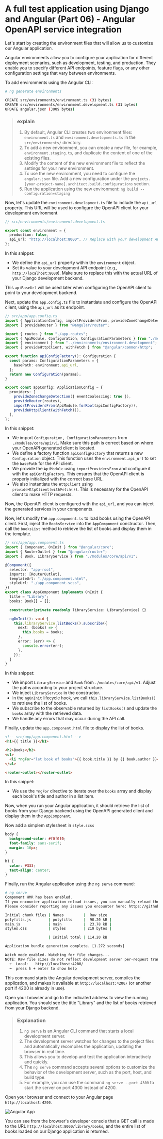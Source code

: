 # A full test application using Django and Angular (Part 06) - Angular OpenAPI service integration

Let's start by creating the environment files that will allow us to customize our Angular application.

Angular environments allow you to configure your application for different deployment scenarios, such as development, testing, and production. They enable you to specify different API endpoints, feature flags, or any other configuration settings that vary between environments.

To add environments using the Angular CLI:

```bash
# ng generate environments

CREATE src/environments/environment.ts (31 bytes)
CREATE src/environments/environment.development.ts (31 bytes)
UPDATE angular.json (3009 bytes)
```

> ### explain
>
> 1.  By default, Angular CLI creates two environment files: `environment.ts` and `environment.developments.ts` in the `src/environments/` directory.
> 2.  To add a new environment, you can create a new file, for example, `environment.staging.ts`, and duplicate the content of one of the existing files.
> 3.  Modify the content of the new environment file to reflect the settings for your new environment.
> 4.  To use the new environment, you need to configure the `angular.json` file. Add a new configuration under the `projects.[your-project-name].architect.build.configurations` section.
> 5.  Run the application using the new environment: `ng build --configuration=staging`

Now, let's update the `environment.development.ts` file to include the `api_url` property. This URL will be used to configure the OpenAPI client for your development environment.

```typescript
// src/environments/environment.development.ts

export const environment = {
  production: false,
  api_url: "http://localhost:8000", // Replace with your development API URL
};
```

In this snippet:

- We define the `api_url` property within the `environment` object.
- Set its value to your development API endpoint (e.g., `http://localhost:8000`). Make sure to replace this with the actual URL of your Django development backend.

This `apiBaseUrl` will be used later when configuring the OpenAPI client to point to your development backend.

Next, update the `app.config.ts` file to instantiate and configure the OpenAPI client, using the `api_url` as its endpoint.

```typescript
// src/app/app.config.ts
import { ApplicationConfig, importProvidersFrom, provideZoneChangeDetection } from "@angular/core";
import { provideRouter } from "@angular/router";

import { routes } from "./app.routes";
import { ApiModule, Configuration, ConfigurationParameters } from "./modules/core/api/v1";
import { environment } from "../environments/environment.development";
import { provideHttpClient, withFetch } from "@angular/common/http";

export function apiConfigFactory(): Configuration {
  const params: ConfigurationParameters = {
    basePath: environment.api_url,
  };
  return new Configuration(params);
}

export const appConfig: ApplicationConfig = {
  providers: [
    provideZoneChangeDetection({ eventCoalescing: true }),
    provideRouter(routes),
    importProvidersFrom(ApiModule.forRoot(apiConfigFactory)),
    provideHttpClient(withFetch()),
  ],
};
```

In this snippet:

- We import `Configuration, ConfigurationParameters` from `./modules/core/api/v1`. Make sure this path is correct based on where your OpenAPI generated client is located.
- We define a factory function `apiConfigFactory` that returns a new `Configuration` object. This function uses the `environment.api_url` to set the `basePath` for the API client.
- We provide the `ApiModule` using `importProvidersFrom` and configure it with the `apiConfigFactory`. This ensures that the OpenAPI client is properly initialized with the correct base URL.
- We also instantiate the `HttpClient` using `provideHttpClient(withFetch())`. This is necessary for the OpenAPI client to make HTTP requests.

Now, the OpenAPI client is configured with the `api_url`, and you can inject the generated services in your components.

Now, let's modify the `app.component.ts` to load books using the OpenAPI client. First, inject the `BooksService` into the `AppComponent` constructor. Then, call the `booksList` method to retrieve the list of books and display them in the template.

```typescript
// src/app/app.component.ts
import { Component, OnInit } from "@angular/core";
import { RouterOutlet } from "@angular/router";
import { Book, LibraryService } from "./modules/core/api/v1";

@Component({
  selector: "app-root",
  imports: [RouterOutlet],
  templateUrl: "./app.component.html",
  styleUrl: "./app.component.scss",
})
export class AppComponent implements OnInit {
  title = "Library";
  books: Book[] = [];

  constructor(private readonly libraryService: LibraryService) {}

  ngOnInit(): void {
    this.libraryService.listBooks().subscribe({
      next: (books) => {
        this.books = books;
      },
      error: (err) => {
        console.error(err);
      },
    });
  }
}
```

In this snippet:

- We import `LibraryService` and `Book` from `./modules/core/api/v1`. Adjust the paths according to your project structure.
- We inject `LibraryService` in the constructor.
- In the `ngOnInit` lifecycle hook, we call `this.libraryService.listBooks()` to retrieve the list of books.
- We subscribe to the observable returned by `listBooks()` and update the `books` array with the retrieved data.
- We handle any errors that may occur during the API call.

Finally, update the `app.component.html` file to display the list of books.

```html
<!-- src/app/app.component.html -->
<h1>{{ title }}</h1>

<h2>Books</h2>
<ul>
  <li *ngFor="let book of books">{{ book.title }} by {{ book.author }}</li>
</ul>

<router-outlet></router-outlet>
```

In this snippet:

- We use the `*ngFor` directive to iterate over the `books` array and display each book's title and author in a list item.

Now, when you run your Angular application, it should retrieve the list of books from your Django backend using the OpenAPI generated client and display them in the `AppComponent`.

Now add a simplem stylesheet in `style.scss`

```css
body {
  background-color: #f0f0f0;
  font-family: sans-serif;
  margin: 10px;
}

h1 {
  color: #333;
  text-align: center;
}
```

Finally, run the Angular application using the `ng serve` command:

```bash
# ng serve
Component HMR has been enabled.
If you encounter application reload issues, you can manually reload the page to bypass HMR and/or disable this feature with the `--no-hmr` command line option.
Please consider reporting any issues you encounter here: https://github.com/angular/angular-cli/issues

Initial chunk files | Names         |  Raw size
polyfills.js        | polyfills     |  90.20 kB |
main.js             | main          |  23.78 kB |
styles.css          | styles        | 219 bytes |

                    | Initial total | 114.20 kB

Application bundle generation complete. [1.272 seconds]

Watch mode enabled. Watching for file changes...
NOTE: Raw file sizes do not reflect development server per-request transformations.
  ➜  Local:   http://localhost:4200/
  ➜  press h + enter to show help
```

This command starts the Angular development server, compiles the application, and makes it available at `http://localhost:4200/` (or another port if 4200 is already in use).

Open your browser and go to the indicated address to view the running application. You should see the title "Library" and the list of books retrieved from your Django backend.

> ### Explanation
>
> 1.  `ng serve` is an Angular CLI command that starts a local development server.
> 2.  The development server watches for changes to the project files and automatically recompiles the application, updating the browser in real time.
> 3.  This allows you to develop and test the application interactively and quickly.
> 4.  The `ng serve` command accepts several options to customize the behavior of the development server, such as the port, host, and build type.
> 5.  For example, you can use the command `ng serve --port 4300` to start the server on port 4300 instead of 4200.

Open your browser and connect to your Angular page `http://localhost:4200`.

![Angular App](/docs/images/part06_1.png)

You can see from the browser's developer console that a GET call is made to the URL `http://localhost:8000/library/books`, and the entire list of books loaded on our Django application is returned.
